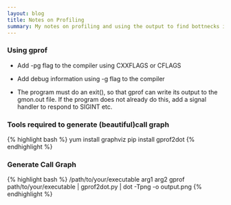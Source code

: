 ```yaml
---
layout: blog
title: Notes on Profiling
summary: My notes on profiling and using the output to find bottnecks in the application
---
```


### Using gprof

+ Add -pg flag to the compiler using CXXFLAGS or CFLAGS

+ Add debug information using -g flag to the compiler

+ The program must do an exit(), so that gprof can write its output to the gmon.out file. If the program does not already do this, add a signal handler to respond to SIGINT etc.

### Tools required to generate (beautiful)call graph

{% highlight bash %}
yum install graphviz
pip install gprof2dot
{% endhighlight %}

### Generate Call Graph

{% highlight bash %}
/path/to/your/executable arg1 arg2
gprof path/to/your/executable | gprof2dot.py | dot -Tpng -o output.png
{% endhighlight %}
